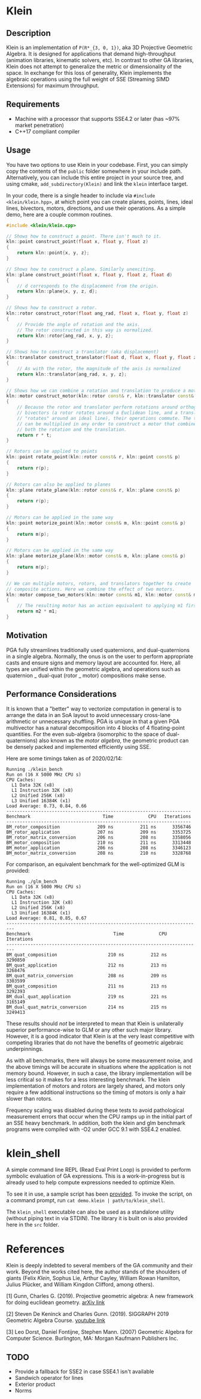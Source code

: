 # Klein

## Description

Klein is an implementation of `P(R*_{3, 0, 1})`, aka 3D Projective Geometric Algebra.
It is designed for applications that demand high-throughput (animation libraries,
kinematic solvers, etc). In contrast to other GA libraries, Klein does not attempt to
generalize the metric or dimensionality of the space. In exchange for this loss of generality,
Klein implements the algebraic operations using the full weight of SSE (Streaming
SIMD Extensions) for maximum throughput.

## Requirements

- Machine with a processor that supports SSE4.2 or later (has ~97% market penetration)
- C++17 compliant compiler

## Usage

You have two options to use Klein in your codebase. First, you can simply copy the contents of the
`public` folder somewhere in your include path. Alternatively, you can include this entire project
in your source tree, and using cmake, `add_subdirectory(Klein)` and link the `klein` interface
target.

In your code, there is a single header to include via `#include <klein/klein.hpp>`, at which point
you can create planes, points, lines, ideal lines, bivectors, motors, directions, and use their
operations. As a simple demo, here are a couple common routines.

```c++
#include <klein/klein.cpp>

// Shows how to construct a point. There isn't much to it.
kln::point construct_point(float x, float y, float z)
{
    return kln::point{x, y, z};
}

// Shows how to construct a plane. Similarly unexciting.
kln::plane construct_point(float x, float y, float z, float d)
{
    // d corresponds to the displacement from the origin.
    return kln::plane{x, y, z, d};
}

// Shows how to construct a rotor.
kln::rotor construct_rotor(float ang_rad, float x, float y, float z)
{
    // Provide the angle of rotation and the axis.
    // The rotor constructed in this way is normalized.
    return kln::rotor{ang_rad, x, y, z};
}

// Shows how to construct a translator (aka displacement)
kln::translator construct_translator(float d, float x, float y, float z)
{
    // As with the rotor, the magnitude of the axis is normalized
    return kln::translator{ang_rad, x, y, z};
}

// Shows how we can combine a rotation and translation to produce a motor
kln::motor construct_motor(kln::rotor const& r, kln::translator const& t)
{
    // Because the rotor and translator perform rotations around orthogonal
    // bivectors (a rotor rotates around a Euclidean line, and a translator
    // "rotates" around an ideal line), their operations commute. The two
    // can be multiplied in any order to construct a motor that combines
    // both the rotation and the translation.
    return r * t;
}

// Rotors can be applied to points
kln::point rotate_point(kln::rotor const& r, kln::point const& p)
{
    return r(p);
}

// Rotors can also be applied to planes
kln::plane rotate_plane(kln::rotor const& r, kln::plane const& p)
{
    return r(p);
}

// Motors can be applied in the same way
kln::point motorize_point(kln::motor const& m, kln::point const& p)
{
    return m(p);
}

// Motors can be applied in the same way
kln::plane motorize_plane(kln::motor const& m, kln::plane const& p)
{
    return m(p);
}

// We can multiple motors, rotors, and translators together to create
// composite actions. Here we combine the effect of two motors.
kln::motor compose_two_motors(kln::motor const& m1, kln::motor const& m2)
{
    // The resulting motor has an action equivalent to applying m1 first, followed by m2.
    return m2 * m1;
}

```

## Motivation

PGA fully streamlines traditionally used quaternions, and dual-quaternions in a single algebra.
Normally, the onus is on the user to perform appropriate casts and ensure signs and memory layout
are accounted for. Here, all types are unified within the geometric algebra,
and operations such as quaternion _ dual-quat (rotor _ motor) compositions make sense.

## Performance Considerations

It is known that a "better" way to vectorize computation in general is to arrange the data in an SoA
layout to avoid unnecessary cross-lane arithmetic or unnecessary shuffling. PGA is unique in that
a given PGA multivector has a natural decomposition into 4 blocks of 4 floating-point quantities.
For the even sub-algebra (isomorphic to the space of dual-quaternions) also known as the _motor
algebra_, the geometric product can be densely packed and implemented efficiently using SSE.

Here are some timings taken as of 2020/02/14:

```
Running ./klein_bench
Run on (16 X 5000 MHz CPU s)
CPU Caches:
  L1 Data 32K (x8)
  L1 Instruction 32K (x8)
  L2 Unified 256K (x8)
  L3 Unified 16384K (x1)
Load Average: 0.73, 0.84, 0.66
---------------------------------------------------------------------
Benchmark                           Time             CPU   Iterations
---------------------------------------------------------------------
BM_rotor_composition              209 ns          211 ns      3356746
BM_rotor_application              207 ns          209 ns      3353725
BM_rotor_matrix_conversion        206 ns          208 ns      3358056
BM_motor_composition              210 ns          211 ns      3313448
BM_motor_application              206 ns          208 ns      3346123
BM_motor_matrix_conversion        208 ns          210 ns      3328768
```

For comparison, an equivalent benchmark for the well-optimized GLM is provided:

```
Running ./glm_bench
Run on (16 X 5000 MHz CPU s)
CPU Caches:
  L1 Data 32K (x8)
  L1 Instruction 32K (x8)
  L2 Unified 256K (x8)
  L3 Unified 16384K (x1)
Load Average: 0.81, 0.85, 0.67
-------------------------------------------------------------------------
Benchmark                               Time             CPU   Iterations
-------------------------------------------------------------------------
BM_quat_composition                   210 ns          212 ns      3290850
BM_quat_application                   212 ns          213 ns      3268476
BM_quat_matrix_conversion             208 ns          209 ns      3303599
BM_quat_composition                   211 ns          213 ns      3292393
BM_dual_quat_application              219 ns          221 ns      3165149
BM_dual_quat_matrix_conversion        214 ns          215 ns      3249413
```

These results should _not_ be interpreted to mean that Klein is unilaterally superior
performance-wise to GLM or any other such major library. However, it is a good indicator that Klein
is at the very least competitive with competing libraries that do not have the benefits of geometric
algebraic underpinnings.

As with all benchmarks, there will always be some measurement noise, and the above timings will
be accurate in situations where the application is not memory bound. However, in such a case, the
library implementation will be less critical so it makes for a less interesting benchmark. The klein
implementation of motors and rotors are largely shared, and motors only require a few additional
instructions so the timing of motors is only a hair slower than rotors.

Frequency scaling was disabled during these tests to avoid pathological measurement errors that
occur when the CPU ramps up in the initial part of an SSE heavy benchmark. In addition, both the
klein and glm benchmark programs were compiled with -O2 under GCC 9.1 with SSE4.2 enabled.

# klein_shell

A simple command line REPL (Read Eval Print Loop) is provided to perform
symbolic evaluation of GA expressions. This is a work-in-progress but is already used to help
compute expressions needed to optimize Klein.

To see it in use, a sample script has been
[provided](https://github.com/jeremyong/Klein/blob/master/scripts/demo.klein). To invoke the script, on a
command prompt, run `cat demo.klein | path/to/klein_shell`.

The `klein_shell` executable can also be used as a standalone utility (without piping text in via
STDIN). The library it is built on is also provided here in the `src` folder.

# References

Klein is deeply indebted to several members of the GA community and their work. Beyond the works
cited here, the author stands of the shoulders of giants (Felix _Klein_, Sophus Lie, Arthur Cayley,
William Rowan Hamilton, Julius Plücker, and William Kingdon Clifford, among others).

<a id="1">[1]</a>
Gunn, Charles G. (2019).
Projective geometric algebra: A new framework for doing euclidean geometry.
[arXiv link](https://arxiv.org/abs/1901.05873)

<a id="2">[2]</a>
Steven De Keninck and Charles Gunn. (2019).
SIGGRAPH 2019 Geometric Algebra Course.
[youtube link](https://www.youtube.com/watch?v=tX4H_ctggYo)

<a id="3">[3]</a>
Leo Dorst, Daniel Fontijne, Stephen Mann. (2007)
Geometric Algebra for Computer Science.
Burlington, MA: Morgan Kaufmann Publishers Inc.

## TODO

- Provide a fallback for SSE2 in case SSE4.1 isn't available
- Sandwich operator for lines
- Exterior product
- Norms
